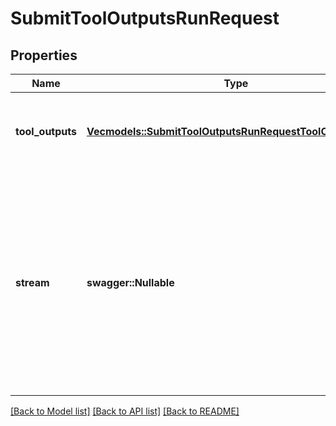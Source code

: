 # SubmitToolOutputsRunRequest

## Properties
Name | Type | Description | Notes
------------ | ------------- | ------------- | -------------
**tool_outputs** | [**Vec<models::SubmitToolOutputsRunRequestToolOutputsInner>**](SubmitToolOutputsRunRequest_tool_outputs_inner.md) | A list of tools for which the outputs are being submitted. | 
**stream** | **swagger::Nullable<bool>** | If `true`, returns a stream of events that happen during the Run as server-sent events, terminating when the Run enters a terminal state with a `data: [DONE]` message.  | [optional] [default to None]

[[Back to Model list]](../README.md#documentation-for-models) [[Back to API list]](../README.md#documentation-for-api-endpoints) [[Back to README]](../README.md)


